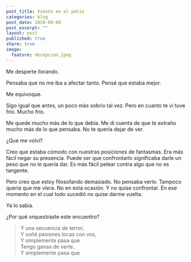 ```yaml
---
post_title: Viento en el patio
categories: blog
post_date: 2018-09-09
post_excerpt: ""
layout: post
published: true
share: true
image:
  feature: decepcion.jpeg
---
```

Me desperte llorando.

Pensaba que no me iba a afectar tanto. Pensé que estaba mejor.

Me equivoque.

Sigo igual que antes, un poco más sobrio tal vez. Pero en cuanto te vi tuve frío. Mucho frío.

Me quede mucho más de lo que debía. Me di cuenta de que te extraño mucho más de lo que pensaba. No te quería dejar de ver.

¿Que me volvi?

Creo que estaba cómodo con nuestras posiciones de fantasmas. Era más fácil negar su presencia. Puede ser que confrontarlo significaba darle un peso que no le quería dar. Es más fácil pelear contra algo que no es tangente.

Pero creo que estoy filosofando demasiado. No pensaba verlo. Tampoco queria que me viera. No en esta ocasión. Y no quise confrontar. En ese momento en el cual todo sucedió no quise darme vuelta. 

Ya lo sabia.

¿Por qué orquestraste este encuentro?

> Y una secuencia de terror,<br>
> Y soñé pasiones locas con vos,<br>
> Y simplemente pasa que<br>
> Tengo ganas de verte..<br>
> Y simplemente pasa que
